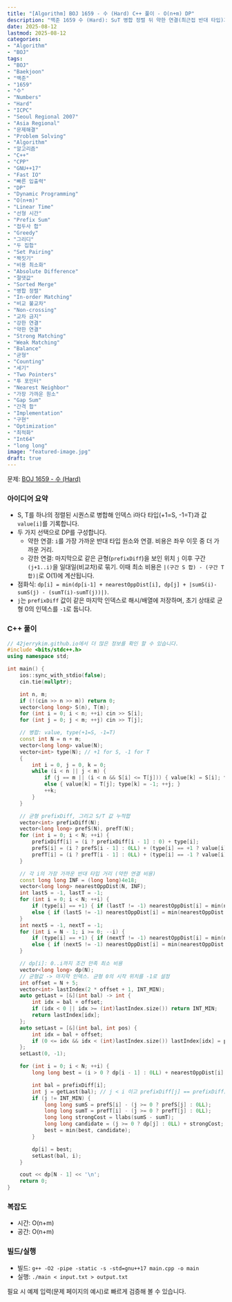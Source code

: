 ```yaml
---
title: "[Algorithm] BOJ 1659 - 수 (Hard) C++ 풀이 - O(n+m) DP"
description: "백준 1659 수 (Hard): S∪T 병합 정렬 뒤 약한 연결(최근접 반대 타입)과 균형 구간 강한 매칭 비용(|∑S−∑T|)을 결합한 선형 DP로 최소 총비용을 구한다. 시간 O(n+m), 메모리 O(n+m)인 C++ 구현과 핵심 아이디어를 함께 정리한다."
date: 2025-08-12
lastmod: 2025-08-12
categories:
- "Algorithm"
- "BOJ"
tags:
- "BOJ"
- "Baekjoon"
- "백준"
- "1659"
- "수"
- "Numbers"
- "Hard"
- "ICPC"
- "Seoul Regional 2007"
- "Asia Regional"
- "문제해결"
- "Problem Solving"
- "Algorithm"
- "알고리즘"
- "C++"
- "CPP"
- "GNU++17"
- "Fast IO"
- "빠른 입출력"
- "DP"
- "Dynamic Programming"
- "O(n+m)"
- "Linear Time"
- "선형 시간"
- "Prefix Sum"
- "접두사 합"
- "Greedy"
- "그리디"
- "두 집합"
- "Set Pairing"
- "짝짓기"
- "비용 최소화"
- "Absolute Difference"
- "절댓값"
- "Sorted Merge"
- "병합 정렬"
- "In-order Matching"
- "비교 불교차"
- "Non-crossing"
- "교차 금지"
- "강한 연결"
- "약한 연결"
- "Strong Matching"
- "Weak Matching"
- "Balance"
- "균형"
- "Counting"
- "세기"
- "Two Pointers"
- "투 포인터"
- "Nearest Neighbor"
- "가장 가까운 원소"
- "Gap Sum"
- "간격 합"
- "Implementation"
- "구현"
- "Optimization"
- "최적화"
- "Int64"
- "long long"
image: "featured-image.jpg"
draft: true
---
```


문제: [BOJ 1659 - 수 (Hard)](https://www.acmicpc.net/problem/1659)

### 아이디어 요약
- S, T를 하나의 정렬된 시퀀스로 병합해 인덱스 i마다 타입(+1=S, -1=T)과 값 `value[i]`를 기록합니다.
- 두 가지 선택으로 DP를 구성합니다.
  - 약한 연결: `i`를 가장 가까운 반대 타입 원소와 연결. 비용은 좌우 이웃 중 더 가까운 거리.
  - 강한 연결: 마지막으로 같은 균형(`prefixDiff`)을 보인 위치 `j` 이후 구간 `(j+1..i)`을 일대일(비교차)로 묶기. 이때 최소 비용은 `|(구간 S 합) - (구간 T 합)|`로 O(1)에 계산됩니다.
- 점화식: `dp[i] = min(dp[i-1] + nearestOppDist[i], dp[j] + |sumS(i)-sumS(j) - (sumT(i)-sumT(j))|)`.
- `j`는 `prefixDiff` 값이 같은 마지막 인덱스로 해시/배열에 저장하며, 초기 상태로 균형 0의 인덱스를 `-1`로 둡니다.

### C++ 풀이

```cpp
// 42jerrykim.github.io에서 더 많은 정보를 확인 할 수 있습니다.
#include <bits/stdc++.h>
using namespace std;

int main() {
    ios::sync_with_stdio(false);
    cin.tie(nullptr);

    int n, m;
    if (!(cin >> n >> m)) return 0;
    vector<long long> S(n), T(m);
    for (int i = 0; i < n; ++i) cin >> S[i];
    for (int j = 0; j < m; ++j) cin >> T[j];

    // 병합: value, type(+1=S, -1=T)
    const int N = n + m;
    vector<long long> value(N);
    vector<int> type(N); // +1 for S, -1 for T
    {
        int i = 0, j = 0, k = 0;
        while (i < n || j < m) {
            if (j == m || (i < n && S[i] <= T[j])) { value[k] = S[i]; type[k] = +1; ++i; }
            else { value[k] = T[j]; type[k] = -1; ++j; }
            ++k;
        }
    }

    // 균형 prefixDiff, 그리고 S/T 값 누적합
    vector<int> prefixDiff(N);
    vector<long long> prefS(N), prefT(N);
    for (int i = 0; i < N; ++i) {
        prefixDiff[i] = (i ? prefixDiff[i - 1] : 0) + type[i];
        prefS[i] = (i ? prefS[i - 1] : 0LL) + (type[i] == +1 ? value[i] : 0LL);
        prefT[i] = (i ? prefT[i - 1] : 0LL) + (type[i] == -1 ? value[i] : 0LL);
    }

    // 각 i의 가장 가까운 반대 타입 거리 (약한 연결 비용)
    const long long INF = (long long)4e18;
    vector<long long> nearestOppDist(N, INF);
    int lastS = -1, lastT = -1;
    for (int i = 0; i < N; ++i) {
        if (type[i] == +1) { if (lastT != -1) nearestOppDist[i] = min(nearestOppDist[i], value[i] - value[lastT]); lastS = i; }
        else { if (lastS != -1) nearestOppDist[i] = min(nearestOppDist[i], value[i] - value[lastS]); lastT = i; }
    }
    int nextS = -1, nextT = -1;
    for (int i = N - 1; i >= 0; --i) {
        if (type[i] == +1) { if (nextT != -1) nearestOppDist[i] = min(nearestOppDist[i], value[nextT] - value[i]); nextS = i; }
        else { if (nextS != -1) nearestOppDist[i] = min(nearestOppDist[i], value[nextS] - value[i]); nextT = i; }
    }

    // dp[i]: 0..i까지 조건 만족 최소 비용
    vector<long long> dp(N);
    // 균형값 -> 마지막 인덱스. 균형 0의 시작 위치를 -1로 설정
    int offset = N + 5;
    vector<int> lastIndex(2 * offset + 1, INT_MIN);
    auto getLast = [&](int bal) -> int {
        int idx = bal + offset;
        if (idx < 0 || idx >= (int)lastIndex.size()) return INT_MIN;
        return lastIndex[idx];
    };
    auto setLast = [&](int bal, int pos) {
        int idx = bal + offset;
        if (0 <= idx && idx < (int)lastIndex.size()) lastIndex[idx] = pos;
    };
    setLast(0, -1);

    for (int i = 0; i < N; ++i) {
        long long best = (i > 0 ? dp[i - 1] : 0LL) + nearestOppDist[i];

        int bal = prefixDiff[i];
        int j = getLast(bal); // j < i 이고 prefixDiff[j] == prefixDiff[i]
        if (j != INT_MIN) {
            long long sumS = prefS[i] - (j >= 0 ? prefS[j] : 0LL);
            long long sumT = prefT[i] - (j >= 0 ? prefT[j] : 0LL);
            long long strongCost = llabs(sumS - sumT);
            long long candidate = (j >= 0 ? dp[j] : 0LL) + strongCost;
            best = min(best, candidate);
        }

        dp[i] = best;
        setLast(bal, i);
    }

    cout << dp[N - 1] << '\n';
    return 0;
}
```

### 복잡도
- 시간: O(n+m)
- 공간: O(n+m)

### 빌드/실행
- 빌드: `g++ -O2 -pipe -static -s -std=gnu++17 main.cpp -o main`
- 실행: `./main < input.txt > output.txt`

필요 시 예제 입력(문제 페이지의 예시)로 빠르게 검증해 볼 수 있습니다.


